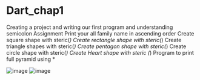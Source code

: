 # Dart_chap1
Creating a project and writing our first program and understanding semicolon
Assignment 
Print your all family name in ascending order 
Create square shape with steric(*) 
Create rectangle shape with steric(*)
Create triangle shapes with  steric(*)
Create pentagon shape with steric(*)
Create circle shape with  steric(*)
Create Heart shape with steric (*)
Program to print full pyramid using *

![image](https://user-images.githubusercontent.com/53869097/215365862-41507f7f-53c6-4ab7-b000-d59570092e86.png)
![image](https://user-images.githubusercontent.com/53869097/215365912-80a0adba-9102-4d3f-ab2e-924a185a75f9.png)
